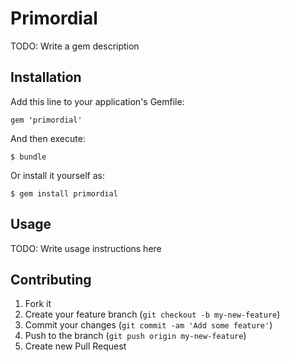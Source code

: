 # Primordial

TODO: Write a gem description

## Installation

Add this line to your application's Gemfile:

    gem 'primordial'

And then execute:

    $ bundle

Or install it yourself as:

    $ gem install primordial

## Usage

TODO: Write usage instructions here

## Contributing

1. Fork it
2. Create your feature branch (`git checkout -b my-new-feature`)
3. Commit your changes (`git commit -am 'Add some feature'`)
4. Push to the branch (`git push origin my-new-feature`)
5. Create new Pull Request
